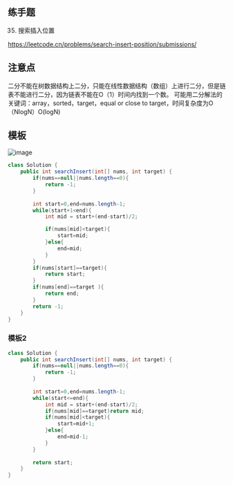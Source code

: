 ## 练手题
35. 搜索插入位置

https://leetcode.cn/problems/search-insert-position/submissions/
## 注意点
二分不能在树数据结构上二分，只能在线性数据结构（数组）上进行二分，但是链表不能进行二分，因为链表不能在O（1）时间内找到一个数。
可能用二分解法的关键词：array，sorted，target，equal or close to target，时间复杂度为O（NlogN）O(logN)
## 模板
![image](https://user-images.githubusercontent.com/83968454/193105469-fb7ef390-c310-4bf7-9282-d3d0fdb9eaa7.png)

```java
class Solution {
    public int searchInsert(int[] nums, int target) {
        if(nums==null||nums.length==0){
            return -1;
        }
        
        int start=0,end=nums.length-1;
        while(start+1<end){
            int mid = start+(end-start)/2;

            if(nums[mid]<target){
                start=mid;
            }else{
                end=mid;
            }
        }
        if(nums[start]==target){
            return start;
        }
        if(nums[end]==target ){
            return end;
        }
        return -1;
    }
}
```
### 模板2
```java
class Solution {
    public int searchInsert(int[] nums, int target) {
        if(nums==null||nums.length==0){
            return -1;
        }
        
        int start=0,end=nums.length-1;
        while(start<=end){
            int mid = start+(end-start)/2;
            if(nums[mid]==target)return mid;
            if(nums[mid]<target){
                start=mid+1;
            }else{
                end=mid-1;
            }
        }
        
        return start;
    }
}
```

